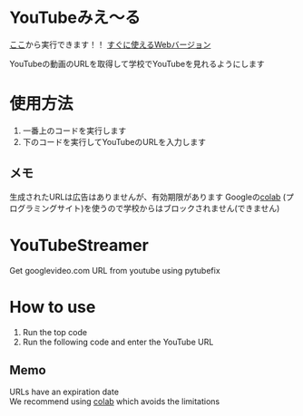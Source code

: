 # YouTubeみえ〜る
[ここ](https://colab.research.google.com/drive/1XF5SzrGc-YHJ0tEzzrMbkFpUNjDE7Veg?usp=sharing)から実行できます！！ [すぐに使えるWebバージョン](https://curesaba.pythonanywhere.com)

YouTubeの動画のURLを取得して学校でYouTubeを見れるようにします
# 使用方法
1. 一番上のコードを実行します
2. 下のコードを実行してYouTubeのURLを入力します
## メモ
生成されたURLは広告はありませんが、有効期限があります
Googleの[colab](https://colab.research.google.com) (プログラミングサイト)を使うので学校からはブロックされません(できません)

# YouTubeStreamer
Get googlevideo.com URL from youtube using pytubefix
# How to use
1. Run the top code
2. Run the following code and enter the YouTube URL
## Memo
URLs have an expiration date  
We recommend using [colab](https://colab.research.google.com) which avoids the limitations
